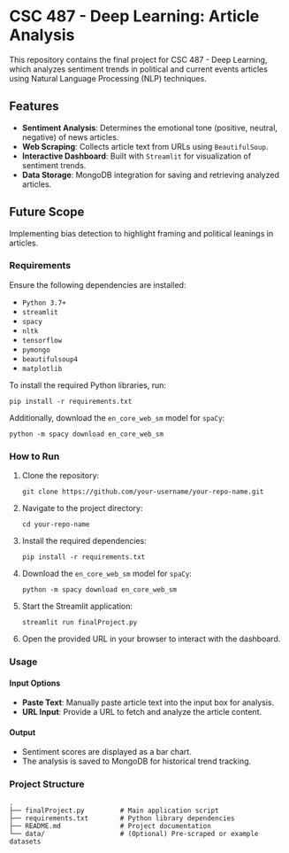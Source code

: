 
# CSC 487 - Deep Learning: Article Analysis

This repository contains the final project for CSC 487 - Deep Learning, which analyzes sentiment trends in political and current events articles using Natural Language Processing (NLP) techniques.

## Features
* **Sentiment Analysis**: Determines the emotional tone (positive, neutral, negative) of news articles.
* **Web Scraping**: Collects article text from URLs using `BeautifulSoup`.
* **Interactive Dashboard**: Built with `Streamlit` for visualization of sentiment trends.
* **Data Storage**: MongoDB integration for saving and retrieving analyzed articles.

## Future Scope
Implementing bias detection to highlight framing and political leanings in articles.

### Requirements
Ensure the following dependencies are installed:

* `Python 3.7+`
* `streamlit`
* `spacy`
* `nltk`
* `tensorflow`
* `pymongo`
* `beautifulsoup4`
* `matplotlib`

To install the required Python libraries, run:

```
pip install -r requirements.txt
```

Additionally, download the `en_core_web_sm` model for `spaCy`:

```
python -m spacy download en_core_web_sm
```

### How to Run
1. Clone the repository:
   ```
   git clone https://github.com/your-username/your-repo-name.git
   ```

2. Navigate to the project directory:
   ```
   cd your-repo-name
   ```

3. Install the required dependencies:
   ```
   pip install -r requirements.txt
   ```

4. Download the `en_core_web_sm` model for `spaCy`:
   ```
   python -m spacy download en_core_web_sm
   ```

5. Start the Streamlit application:
   ```
   streamlit run finalProject.py
   ```

6. Open the provided URL in your browser to interact with the dashboard.

### Usage
#### Input Options
* **Paste Text**: Manually paste article text into the input box for analysis.
* **URL Input**: Provide a URL to fetch and analyze the article content.

#### Output
* Sentiment scores are displayed as a bar chart.
* The analysis is saved to MongoDB for historical trend tracking.

### Project Structure
```
.
├── finalProject.py         # Main application script
├── requirements.txt        # Python library dependencies
├── README.md               # Project documentation
└── data/                   # (Optional) Pre-scraped or example datasets
```
